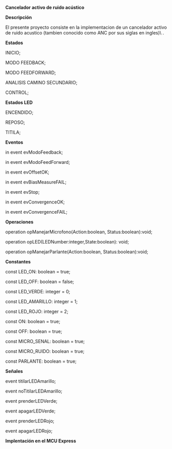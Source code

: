 **Cancelador activo de ruido acústico** 


**Descripción**

El presente proyecto consiste en la implementacion de un cancelador activo de ruido acustico
\(tambien conocido como ANC por sus siglas en ingles)\ .

**Estados**

INICIO;

MODO FEEDBACK;

MODO FEEDFORWARD;

ANALISIS CAMINO SECUNDARIO;

CONTROL;

**Estados LED**

ENCENDIDO;

REPOSO;

TITILA;

**Eventos**

in event evModoFeedback;

in event evModoFeedForward;

in event evOffsetOK;

in event evBiasMeasureFAIL;

in event evStop;

in event evConvergenceOK;

in event evConvergenceFAIL;

**Operaciones**

operation opManejarMicrofono(Action:boolean, Status:boolean):void;

operation opLED(LEDNumber:integer,State:boolean): void;

operation opManejarParlante(Action:boolean, Status:boolean):void;

**Constantes**

const LED_ON: boolean = true;

const LED_OFF: boolean = false;

const LED_VERDE: integer = 0;

const LED_AMARILLO: integer = 1;

const LED_ROJO: integer = 2;

const ON: boolean = true;

const OFF: boolean = true;

const MICRO_SENAL: boolean = true;

const MICRO_RUIDO: boolean = true;

const PARLANTE: boolean = true;

**Señales**

event titilarLEDAmarillo;

event noTitilarLEDAmarillo;

event prenderLEDVerde;

event apagarLEDVerde;

event prenderLEDRojo;

event apagarLEDRojo;

**Implentación en el MCU Express**

